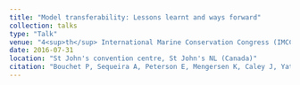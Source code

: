 ```yaml
---
title: "Model transferability: Lessons learnt and ways forward"
collection: talks
type: "Talk"
venue: "4<sup>th</sup> International Marine Conservation Congress (IMCC4)"
date: 2016-07-31
location: "St John's convention centre, St John's NL (Canada)"
citation: "Bouchet P, Sequeira A, Peterson E, Mengersen K, Caley J, Yates K. 2016. Model transferability: Lessons learnt and ways forward. Talk at the 4<sup>th</sup> International Marine Conservation Congress (IMCC4), St John's convention centre, St John's NL (Canada)."
---
```

